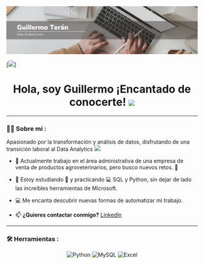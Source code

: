 <div id="header" align="center">
  <img decoding="async" src="img.png" width="800"/>
</div>

[![](https://img.shields.io/badge/LinkedIn-0077B5?style=for-the-badge&logo=linkedin&logoColor=white)]

<h1 align="center">
  Hola, soy Guillermo ¡Encantado de conocerte!
  <img decoding="async" src="https://media.giphy.com/media/hvRJCLFzcasrR4ia7z/giphy.gif" width="30px"/>
</h1>

---

### :man_technologist: Sobre mí :

Apasionado por la transformación y análisis de datos, disfrutando de una transición laboral al Data Analytics <img decoding="async" src="https://media.giphy.com/media/WUlplcMpOCEmTGBtBW/giphy.gif" width="30">

- :telescope: Actualmente trabajo en el área administrativa de una empresa de venta de productos agroveterinarios, pero busco nuevos retos. :muscle:

- :seedling: Estoy estudiando :blue_book: y practicando :computer: SQL y Python, sin dejar de lado las increíbles herramientas de Microsoft.

- 💻 Me encanta descubrir nuevas formas de automatizar mi trabajo.

- :mailbox: **¿Quieres contactar conmigo?** [LinkedIn](https://www.linkedin.com/in/teran-guillermo/)

---

### :hammer_and_wrench: Herramientas :

<div id="tools" align="center">
  <img decoding="async" src="https://img.shields.io/badge/Python-3776AB?style=for-the-badge&logo=python&logoColor=white" alt="Python"/>
  <img decoding="async" src="https://img.shields.io/badge/MySQL-6DB33F?style=for-the-badge&logo=mysql&logoColor=white" alt="MySQL"/>
  <img decoding="async" src="https://img.shields.io/badge/Microsoft_Excel-217346?style=for-the-badge&logo=microsoft-excel&logoColor=white" alt="Excel"/>
</div>
